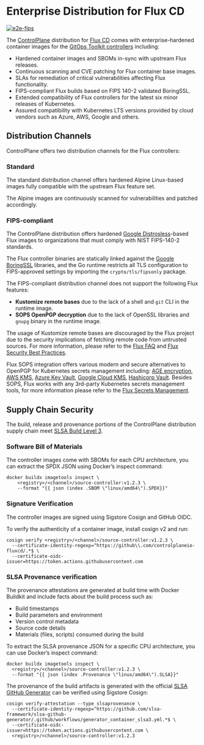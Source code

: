 # Enterprise Distribution for Flux CD

[![e2e-fips](https://github.com/controlplaneio-fluxcd/distribution/actions/workflows/e2e-fips.yaml/badge.svg)](https://github.com/controlplaneio-fluxcd/distribution/actions/workflows/e2e-fips.yaml)

The [ControlPlane](https://control-plane.io) distribution for [Flux CD](https://fluxcd.io)
comes with enterprise-hardened container images for the
[GitOps Toolkit controllers](https://fluxcd.io/flux/components/) including:

- Hardened container images and SBOMs in-sync with upstream Flux releases.
- Continuous scanning and CVE patching for Flux container base images.
- SLAs for remediation of critical vulnerabilities affecting Flux functionality.
- FIPS-compliant Flux builds based on FIPS 140-2 validated BoringSSL.
- Extended compatibility of Flux controllers for the latest six minor releases of Kubernetes.
- Assured compatibility with Kubernetes LTS versions provided by cloud vendors such as Azure, AWS, Google and others.

## Distribution Channels

ControlPlane offers two distribution channels for the Flux controllers:

### Standard

The standard distribution channel offers hardened Alpine Linux-based images fully
compatible with the upstream Flux feature set.

The Alpine images are continuously scanned for vulnerabilities and patched
accordingly.

### FIPS-compliant

The ControlPlane distribution offers hardened
[Google Distrosless](https://github.com/GoogleContainerTools/distroless)-based Flux images
to organizations that must comply with NIST FIPS-140-2 standards.

The Flux controller binaries are statically linked against the
[Google BoringSSL](https://boringssl.googlesource.com/boringssl/) libraries,
and the Go runtime restricts all TLS configuration to FIPS-approved settings
by importing the `crypto/tls/fipsonly` package.

The FIPS-compliant distribution channel does not support the following Flux features:

- **Kustomize remote bases** due to the lack of a shell and `git` CLI in the runtime image.
- **SOPS OpenPGP decryption** due to the lack of OpenSSL libraries and `gnupg` binary in the runtime image.

The usage of Kustomize remote bases are discouraged by the Flux project due to the security implications
of fetching remote code from untrusted sources. For more information, please refer to the
[Flux FAQ](https://fluxcd.io/flux/faq/#should-i-be-using-kustomize-remote-bases) and
[Flux Security Best Practices](https://fluxcd.io/flux/security/best-practices/#kustomize-controller).

Flux SOPS integration offers various modern and secure alternatives to OpenPGP
for Kubernetes secrets management including:
[AGE encryption](https://fluxcd.io/flux/components/kustomize/kustomizations/#age-secret-entry),
[AWS KMS](https://fluxcd.io/flux/components/kustomize/kustomizations/#aws-kms-secret-entry),
[Azure Key Vault](https://fluxcd.io/flux/components/kustomize/kustomizations/#azure-key-vault-secret-entry),
[Google Cloud KMS](https://fluxcd.io/flux/components/kustomize/kustomizations/#gcp-kms-secret-entry),
[Hashicorp Vault](https://fluxcd.io/flux/components/kustomize/kustomizations/#hashicorp-vault-secret-entry).
Besides SOPS, Flux works with any 3rd-party Kubernetes secrets management
tools, for more information please refer to the
[Flux Secrets Management](https://fluxcd.io/flux/security/secrets-management/).

## Supply Chain Security

The build, release and provenance portions of the ControlPlane distribution supply chain meet
[SLSA Build Level 3](https://slsa.dev/spec/v1.0/levels).

### Software Bill of Materials

The controller images come with SBOMs for each CPU architecture,
you can extract the SPDX JSON using Docker’s inspect command:

```shell
docker buildx imagetools inspect \
    <registry>/<channel>/source-controller:v1.2.3 \
    --format "{{ json (index .SBOM \"linux/amd64\").SPDX}}"
```

### Signature Verification

The controller images are signed using Sigstore Cosign and GitHub OIDC.

To verify the authenticity of a container image, install cosign v2 and run:

```shell
cosign verify <registry>/<channel>/source-controller:v1.2.3 \
  --certificate-identity-regexp=^https://github\\.com/controlplaneio-fluxcd/.*$ \
  --certificate-oidc-issuer=https://token.actions.githubusercontent.com
```

### SLSA Provenance verification

The provenance attestations are generated at build time with Docker Buildkit and
include facts about the build process such as:

- Build timestamps
- Build parameters and environment
- Version control metadata
- Source code details
- Materials (files, scripts) consumed during the build

To extract the SLSA provenance JSON for a specific CPU architecture, you can use Docker’s inspect command:

```shell
docker buildx imagetools inspect \
  <registry>/<channel>/source-controller:v1.2.3 \
  --format "{{ json (index .Provenance \"linux/amd64\").SLSA}}"
```

The provenance of the build artifacts is generated with the official
[SLSA GitHub Generator](https://github.com/slsa-framework/slsa-github-generator)
can be verified using Sigstore Cosign:

```shell
cosign verify-attestation --type slsaprovenance \
  --certificate-identity-regexp=^https://github.com/slsa-framework/slsa-github-generator/.github/workflows/generator_container_slsa3.yml.*$ \
  --certificate-oidc-issuer=https://token.actions.githubusercontent.com \
  <registry>/<channel>/source-controller:v1.2.3
```
